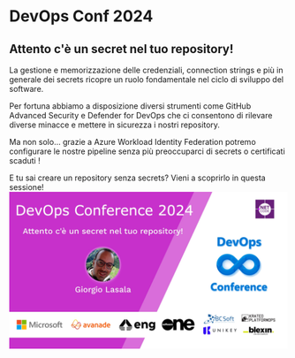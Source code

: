 # DevOps Conf 2024

## Attento c'è un secret nel tuo repository!

La gestione e memorizzazione delle credenziali, connection strings e più in generale dei secrets ricopre un ruolo fondamentale nel ciclo di sviluppo del software.

Per fortuna abbiamo a disposizione diversi strumenti come GitHub Advanced Security e Defender for DevOps che ci consentono di rilevare diverse minacce e mettere in sicurezza i nostri repository.

Ma non solo… grazie a Azure Workload Identity Federation potremo configurare le nostre pipeline senza più preoccuparci di secrets o certificati scaduti !

E tu sai creare un repository senza secrets? Vieni a scoprirlo in questa sessione!
[![Banner](room1_14_00.jpeg 'SessionBanner')](https://raw.githubusercontent.com/DevOpsConf2024/.github/main/profile/room1_14_00.jpeg)
